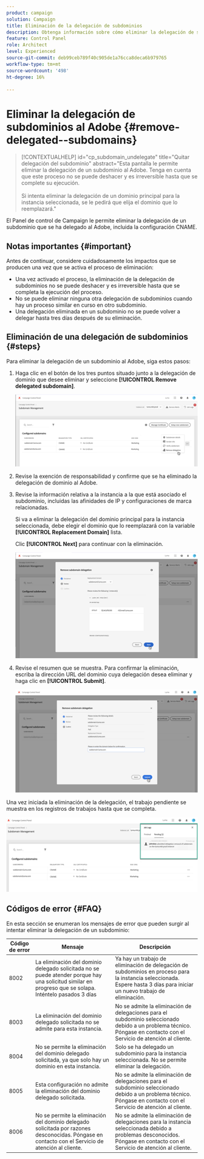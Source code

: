 ```yaml
---
product: campaign
solution: Campaign
title: Eliminación de la delegación de subdominios
description: Obtenga información sobre cómo eliminar la delegación de subdominios al Adobe.
feature: Control Panel
role: Architect
level: Experienced
source-git-commit: deb99ceb789f40c905de1a76cca8deca6b979765
workflow-type: tm+mt
source-wordcount: '498'
ht-degree: 16%

---
```


# Eliminar la delegación de subdominios al Adobe {#remove-delegated--subdomains}

>[!CONTEXTUALHELP]
>id="cp_subdomain_undelegate"
>title="Quitar delegación del subdominio"
>abstract="Esta pantalla le permite eliminar la delegación de un subdominio al Adobe. Tenga en cuenta que este proceso no se puede deshacer y es irreversible hasta que se complete su ejecución.<br><br>Si intenta eliminar la delegación de un dominio principal para la instancia seleccionada, se le pedirá que elija el dominio que lo reemplazará."

El Panel de control de Campaign le permite eliminar la delegación de un subdominio que se ha delegado al Adobe, incluida la configuración CNAME.

## Notas importantes {#important}

Antes de continuar, considere cuidadosamente los impactos que se producen una vez que se activa el proceso de eliminación:

* Una vez activado el proceso, la eliminación de la delegación de subdominios no se puede deshacer y es irreversible hasta que se completa la ejecución del proceso.
* No se puede eliminar ninguna otra delegación de subdominios cuando hay un proceso similar en curso en otro subdominio.
* Una delegación eliminada en un subdominio no se puede volver a delegar hasta tres días después de su eliminación.

## Eliminación de una delegación de subdominios {#steps}

Para eliminar la delegación de un subdominio al Adobe, siga estos pasos:

1. Haga clic en el botón de los tres puntos situado junto a la delegación de dominio que desee eliminar y seleccione **[!UICONTROL Remove delegated subdomain]**.

   ![](assets/undelegate-subdomain.png)

1. Revise la exención de responsabilidad y confirme que se ha eliminado la delegación de dominio al Adobe.

1. Revise la información relativa a la instancia a la que está asociado el subdominio, incluidas las afinidades de IP y configuraciones de marca relacionadas.

   Si va a eliminar la delegación del dominio principal para la instancia seleccionada, debe elegir el dominio que lo reemplazará con la variable **[!UICONTROL Replacement Domain]** lista.

   Clic **[!UICONTROL Next]** para continuar con la eliminación.

   ![](assets/undelegate-subdomain-details.png)

1. Revise el resumen que se muestra. Para confirmar la eliminación, escriba la dirección URL del dominio cuya delegación desea eliminar y haga clic en **[!UICONTROL Submit]**.

   ![](assets/undelegate-submit.png)

Una vez iniciada la eliminación de la delegación, el trabajo pendiente se muestra en los registros de trabajos hasta que se completa.

![](assets/undelegate-job.png)

## Códigos de error {#FAQ}

En esta sección se enumeran los mensajes de error que pueden surgir al intentar eliminar la delegación de un subdominio:

| Código de error | Mensaje | Descripción |
|  ---  |  ---  |  ---  |
| 8002 | La eliminación del dominio delegado solicitada no se puede atender porque hay una solicitud similar en progreso que se solapa. Inténtelo pasados 3 días | Ya hay un trabajo de eliminación de delegación de subdominios en proceso para la instancia seleccionada. Espere hasta 3 días para iniciar un nuevo trabajo de eliminación. |
| 8003 | La eliminación del dominio delegado solicitada no se admite para esta instancia. | No se admite la eliminación de delegaciones para el subdominio seleccionado debido a un problema técnico. Póngase en contacto con el Servicio de atención al cliente. |
| 8004 | No se permite la eliminación del dominio delegado solicitada, ya que solo hay un dominio en esta instancia. | Solo se ha delegado un subdominio para la instancia seleccionada. No se permite eliminar la delegación. |
| 8005 | Esta configuración no admite la eliminación del dominio delegado solicitada. | No se admite la eliminación de delegaciones para el subdominio seleccionado debido a un problema técnico. Póngase en contacto con el Servicio de atención al cliente. |
| 8006 | No se permite la eliminación del dominio delegado solicitada por razones desconocidas. Póngase en contacto con el Servicio de atención al cliente. | No se admite la eliminación de delegaciones para la instancia seleccionada debido a problemas desconocidos. Póngase en contacto con el Servicio de atención al cliente. |
